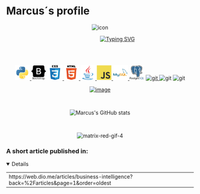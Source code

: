 
# Marcus´s profile

<!--
**PyMarcus/PyMarcus** is a ✨ _special_ ✨ repository because its `README.md` (this file) appears on your GitHub profile.

Here are some ideas to get you started:

- 🔭 I’m currently working on ...
- 🌱 I’m currently learning ...
- 👯 I’m looking to collaborate on ...
- 🤔 I’m looking for help with ...
- 💬 Ask me about ...
- 📫 How to reach me: ...
- 😄 Pronouns: ...
- ⚡ Fun fact: ...
-->
<div style="margin: auto 0;" align="center">
     
     
<img src="https://camo.githubusercontent.com/8189e5e3e5c0848ed6d22ea591e0cf962323ec716135617e1a3e25aae9cfe71d/68747470733a2f2f74656368737461636b2d67656e657261746f722e76657263656c2e6170702f707974686f6e2d69636f6e2e737667" alt="icon" width="65" height="65" data-canonical-src="https://techstack-generator.vercel.app/python-icon.svg" style="max-width: 100%;"/>
     

<a style="margin-left: 50%; margin-right:50%;" href="https://git.io/typing-svg"><img src="https://readme-typing-svg.herokuapp.com?font=Fira+Code&pause=1000&color=F70C0C&width=435&lines=%F0%9F%94%B4Bem+Vindo(a)!%F0%9F%94%B4;%F0%9F%94%B4You%C2%B4re+welcome!%F0%9F%94%B4;%F0%9F%94%B4Willkommen!%F0%9F%94%B4;%F0%9F%94%B4%D0%B4%D0%BE%D0%B1%D1%80%D0%BE+%D0%BF%D0%BE%D0%B6%D0%B0%D0%BB%D0%BE%D0%B2%D0%B0%D1%82%D1%8C!%F0%9F%94%B4;%F0%9F%94%B4%E6%AC%A2%E8%BF%8E!%F0%9F%94%B4;%F0%9F%94%B4I%C2%B4m+Marcus+%3A)!%F0%9F%94%B4" alt="Typing SVG" /></a>
    


     
<br>
<br>
<p align="center" dir="auto"> 
     <a href="https://www.python.org" rel="nofollow"> <img src="https://raw.githubusercontent.com/devicons/devicon/master/icons/python/python-original.svg" alt="python" width="40" height="40" style="max-width: 100%;"> </a>
<img src="https://raw.githubusercontent.com/devicons/devicon/master/icons/bootstrap/bootstrap-plain-wordmark.svg" alt="bootstrap" width="40" height="40" style="max-width: 100%;"> </a> <a href="https://www.w3schools.com/css/" rel="nofollow"> <img src="https://raw.githubusercontent.com/devicons/devicon/master/icons/css3/css3-original-wordmark.svg" alt="css3" width="40" height="40" style="max-width: 100%;"> </a> <a href="https://www.w3.org/html/" rel="nofollow"> <img src="https://raw.githubusercontent.com/devicons/devicon/master/icons/html5/html5-original-wordmark.svg" alt="html5" width="40" height="40" style="max-width: 100%;"> </a> <a href="https://www.java.com" rel="nofollow"> <img src="https://raw.githubusercontent.com/devicons/devicon/master/icons/java/java-original.svg" alt="java" width="40" height="40" style="max-width: 100%;"> </a>  <a href="https://developer.mozilla.org/en-US/docs/Web/JavaScript" rel="nofollow"> <img src="https://raw.githubusercontent.com/devicons/devicon/master/icons/javascript/javascript-original.svg" alt="javascript" width="40" height="40" style="max-width: 100%;"> </a>  <a href="https://www.mysql.com/" rel="nofollow"> <img src="https://raw.githubusercontent.com/devicons/devicon/master/icons/mysql/mysql-original-wordmark.svg" alt="mysql" width="40" height="40" style="max-width: 100%;"> </a> <img src="https://raw.githubusercontent.com/devicons/devicon/master/icons/postgresql/postgresql-original-wordmark.svg" alt="postgresql" width="40" height="40" style="max-width: 100%;"> </a>
<a href="https://git-scm.com/" rel="nofollow"> <img src="https://camo.githubusercontent.com/fbfcb9e3dc648adc93bef37c718db16c52f617ad055a26de6dc3c21865c3321d/68747470733a2f2f7777772e766563746f726c6f676f2e7a6f6e652f6c6f676f732f6769742d73636d2f6769742d73636d2d69636f6e2e737667" alt="git" width="40" height="40" data-canonical-src="" style="max-width: 100%;"> </a>
<img src="https://upload.wikimedia.org/wikipedia/commons/thumb/1/18/C_Programming_Language.svg/380px-C_Programming_Language.svg.png?20201031132917" alt="git" width="40" height="40" style="max-width: 100%;" data-canonical-src="">

<img src="https://camo.githubusercontent.com/91be18bebd8afe5f89a4fb59eeb04ab47b5729a29c868185ee5221407a741c87/68747470733a2f2f63646e2e6a7364656c6976722e6e65742f67682f64657669636f6e732f64657669636f6e2f69636f6e732f63706c7573706c75732f63706c7573706c75732d6f726967696e616c2e737667" alt="git" width="40" height="40" style="max-width: 100%;" data-canonical-src="">
</p>



<a href="http://ionicabizau.github.io/github-profile-languages/?user=PyMarcus"> ![image](https://user-images.githubusercontent.com/88283829/218609639-1dd8f717-3f44-4d79-b908-9d928b8dbefa.png) </a>



<br>

![Marcus's GitHub stats](https://github-readme-stats.vercel.app/api?username=PyMarcus&show_icons=true&theme=transparent)

<br>

![matrix-red-gif-4](https://user-images.githubusercontent.com/88283829/210034321-4661679b-2766-42a2-b806-b776b320eb8c.gif)


</div>

### A short article published in:

<details open="">
    <table>
         <td>https://web.dio.me/articles/business-intelligence?back=%2Farticles&page=1&order=oldest</td>
     </table>
    </details>


